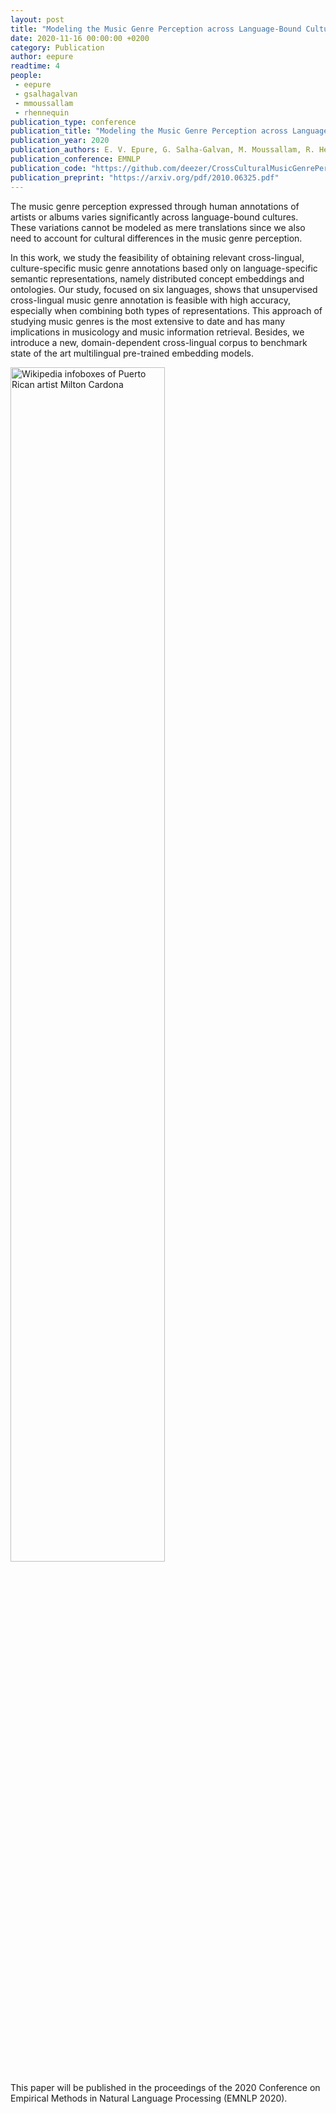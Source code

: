 ```yaml
---
layout: post
title: "Modeling the Music Genre Perception across Language-Bound Cultures"
date: 2020-11-16 00:00:00 +0200
category: Publication
author: eepure
readtime: 4
people:
 - eepure
 - gsalhagalvan
 - mmoussallam
 - rhennequin
publication_type: conference
publication_title: "Modeling the Music Genre Perception across Language-Bound Cultures"
publication_year: 2020
publication_authors: E. V. Epure, G. Salha-Galvan, M. Moussallam, R. Hennequin
publication_conference: EMNLP
publication_code: "https://github.com/deezer/CrossCulturalMusicGenrePerception"
publication_preprint: "https://arxiv.org/pdf/2010.06325.pdf"
---
```


The music genre perception expressed through human annotations of artists or albums varies significantly across language-bound cultures.
These variations cannot be modeled as mere translations since we also need to account for cultural differences in the music genre perception.


In this work, we study the feasibility of obtaining relevant cross-lingual, culture-specific music genre annotations based only on language-specific semantic representations, namely distributed concept embeddings and ontologies. 
Our study, focused on six languages, shows that unsupervised cross-lingual music genre annotation is feasible with high accuracy, especially when combining both types of representations.
This approach of studying music genres is the most extensive to date and has many implications in musicology and music information retrieval.
Besides, we introduce a new, domain-dependent cross-lingual corpus to benchmark state of the art multilingual pre-trained embedding models.

<div class="publication-illustration">
    <img
        style="width: 70%;"
        src="{{ '/static/images/publis/epure20emnlp/ex2.png' | prepend: site.url }}"
        alt="Wikipedia infoboxes of Puerto Rican artist Milton Cardona"/>
</div>

This paper will be published in the proceedings of the 2020 Conference on Empirical Methods in Natural Language Processing (EMNLP 2020).
